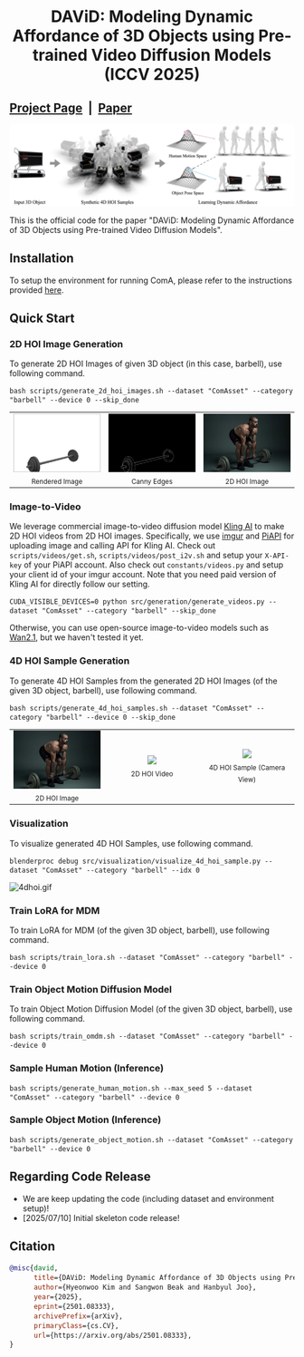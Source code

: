 # <p align="center"> DAViD: Modeling Dynamic Affordance of 3D Objects using Pre-trained Video Diffusion Models (ICCV 2025)</p>

## [Project Page](https://snuvclab.github.io/david/) &nbsp;|&nbsp; [Paper](https://arxiv.org/pdf/2501.08333) 

![demo.png](./assets/teaser.png)

This is the official code for the paper "DAViD: Modeling Dynamic Affordance of 3D Objects using Pre-trained Video Diffusion Models".

## Installation

To setup the environment for running ComA, please refer to the instructions provided <a href="INSTALL.md">here</a>.

## Quick Start

### 2D HOI Image Generation

To generate 2D HOI Images of given 3D object (in this case, barbell), use following command.

```shell
bash scripts/generate_2d_hoi_images.sh --dataset "ComAsset" --category "barbell" --device 0 --skip_done
```

<table>
  <tr>
    <td align="center" width="33%">
      <img src="assets/render.png"><br>
      <sub>Rendered Image</sub>
    </td>
    <td align="center" width="33%">
      <img src="assets/canny.png"><br>
      <sub>Canny Edges</sub>
    </td>
    <td align="center" width="33%">
      <img src="assets/2dhoi.png"><br>
      <sub>2D HOI Image</sub>
    </td>
  </tr>
</table>

### Image-to-Video

We leverage commercial image-to-video diffusion model [Kling AI](https://www.klingai.com/) to make 2D HOI videos from 2D HOI images.
Specifically, we use [imgur](https://imgur.com/) and [PiAPI](https://piapi.ai/docs) for uploading image and calling API for Kling AI. Check out `scripts/videos/get.sh`, `scripts/videos/post_i2v.sh` and setup your `X-API-key` of your PiAPI account. Also check out `constants/videos.py` and setup your client id of your imgur account. Note that you need paid version of Kling AI for directly follow our setting.

```shell
CUDA_VISIBLE_DEVICES=0 python src/generation/generate_videos.py --dataset "ComAsset" --category "barbell" --skip_done
```

Otherwise, you can use open-source image-to-video models such as [Wan2.1](https://github.com/Wan-Video/Wan2.1), but we haven't tested it yet.

### 4D HOI Sample Generation

To generate 4D HOI Samples from the generated 2D HOI Images (of the given 3D object, barbell), use following command.

```shell
bash scripts/generate_4d_hoi_samples.sh --dataset "ComAsset" --category "barbell" --device 0 --skip_done
```

<table>
  <tr>
    <td align="center" width="33%">
      <img src="assets/2dhoi.png"><br>
      <sub>2D HOI Image</sub>
    </td>
    <td align="center" width="33%">
      <img src="assets/2dhoivid.gif"><br>
      <sub>2D HOI Video</sub>
    </td>
    <td align="center" width="33%">
      <img src="assets/4dhoi_incam.gif"><br>
      <sub>4D HOI Sample (Camera View)</sub>
    </td>
  </tr>
</table>


### Visualization

To visualize generated 4D HOI Samples, use following command. 

```shell
blenderproc debug src/visualization/visualize_4d_hoi_sample.py --dataset "ComAsset" --category "barbell" --idx 0
```

![4dhoi.gif](./assets/4dhoi.gif)

### Train LoRA for MDM

To train LoRA for MDM (of the given 3D object, barbell), use following command.

```shell
bash scripts/train_lora.sh --dataset "ComAsset" --category "barbell" --device 0
```

### Train Object Motion Diffusion Model

To train Object Motion Diffusion Model (of the given 3D object, barbell), use following command.

```shell
bash scripts/train_omdm.sh --dataset "ComAsset" --category "barbell" --device 0

```

### Sample Human Motion (Inference)

```shell
bash scripts/generate_human_motion.sh --max_seed 5 --dataset "ComAsset" --category "barbell" --device 0
```

### Sample Object Motion (Inference)

```shell
bash scripts/generate_object_motion.sh --dataset "ComAsset" --category "barbell" --device 0
```

## Regarding Code Release
- We are keep updating the code (including dataset and environment setup)!
- [2025/07/10] Initial skeleton code release!


## Citation
```bibtex
@misc{david,
      title={DAViD: Modeling Dynamic Affordance of 3D Objects using Pre-trained Video Diffusion Models}, 
      author={Hyeonwoo Kim and Sangwon Beak and Hanbyul Joo},
      year={2025},
      eprint={2501.08333},
      archivePrefix={arXiv},
      primaryClass={cs.CV},
      url={https://arxiv.org/abs/2501.08333}, 
}
```